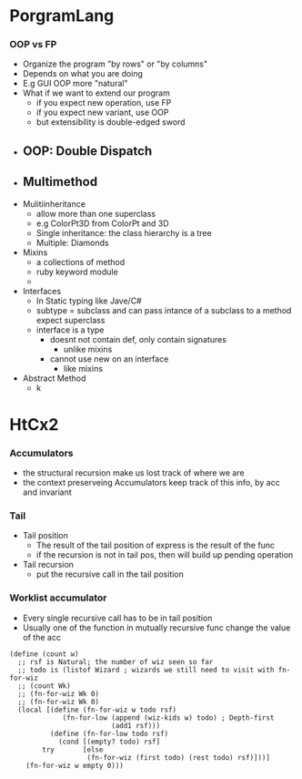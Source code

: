 # PorgramLang
### OOP vs FP
- Organize the program "by rows" or "by columns"
- Depends on what you are doing
- E.g GUI OOP more "natural"
- What if we want to extend our program
  - if you expect new operation, use FP
  - if you expect new variant, use OOP
  - but extensibility is double-edged sword
- OOP: Double Dispatch
  - 
- Multimethod
  - 
- Mulitiinheritance
  - allow more than one superclass
  - e.g ColorPt3D from ColorPt and 3D
  - Single inheritance: the class hierarchy is a tree
  - Multiple: Diamonds
- Mixins
  - a collections of method
  - ruby keyword module
  -
- Interfaces
  - In Static typing like Jave/C#
  - subtype = subclass and can pass intance of a subclass to a method expect superclass
  - interface is a type
    - doesnt not contain def, only contain signatures
	  - unlike mixins
	- cannot use new on an interface
	  - like mixins 
- Abstract Method
  - k
# HtCx2
### Accumulators
- the structural recursion make us lost track of where we are
- the context preserveing Accumulators keep track of this info, by acc and invariant 
### Tail
- Tail position
  - The result of the tail position of express is the result of the func
  - if the recursion is not in tail pos, then will build up pending operation
- Tail recursion
  - put the recursive call in the tail position
### Worklist accumulator
- Every single recursive call has to be in tail position
- Usually one of the function in mutually recursive func change the value of the acc
```rkt
(define (count w)
  ;; rsf is Natural; the number of wiz seen so far 
  ;; todo is (listof Wizard ; wizards we still need to visit with fn-for-wiz
  ;; (count Wk)
  ;; (fn-for-wiz Wk 0)
  ;; (fn-for-wiz Wk 0)
  (local [(define (fn-for-wiz w todo rsf)
			 (fn-for-low (append (wiz-kids w) todo) ; Depth-first
						 (add1 rsf)))
		  (define (fn-for-low todo rsf)
			(cond [(empty? todo) rsf]
		try		  [else
				   (fn-for-wiz (first todo) (rest todo) rsf)]))]
	(fn-for-wiz w empty 0)))
```


